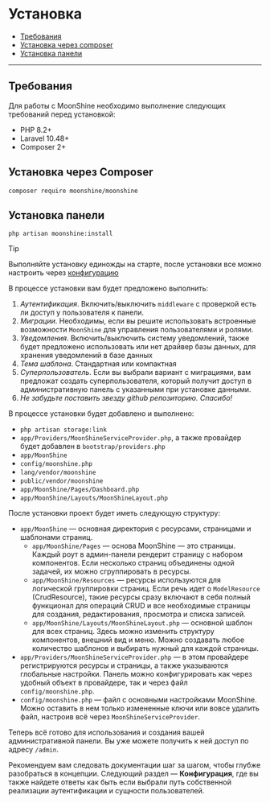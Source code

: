 # Установка

- [Требования](#requirements)
- [Установка через composer](#composer)
- [Установка панели](#install)

---

<a name="requirements"></a>
## Требования

Для работы с MoonShine необходимо выполнение следующих требований перед установкой:

- PHP 8.2+
- Laravel 10.48+
- Composer 2+

<a name="composer"></a>
## Установка через Composer

```shell
composer require moonshine/moonshine
```

<a name="install"></a>
## Установка панели

```shell
php artisan moonshine:install
```
> [!TIP]
> Выполняйте установку единожды на старте, после установки все можно настроить через [конфигурацию](/docs/{{version}}/configuration)

В процессе установки вам будет предложено выполнить:

1. *Аутентификация*. Включить/выключить `middleware` с проверкой есть ли доступ у пользователя к панели.
2. *Миграции*. Необходимы, если вы решите использовать встроенные возможности `MoonShine` для управления пользователями и ролями.
3. *Уведомления*. Включить/выключить систему уведомлений, также будет предложено использовать или нет драйвер базы данных, для хранения уведомлений в базе данных
4. *Тема шаблона*. Стандартная или компактная
5. *Суперпользователь*. Если вы выбрали вариант с миграциями, вам предложат создать суперпользователя, который получит доступ в административную панель с указанными при установке данными.
6. *Не забудьте поставить звезду github репозиторию. Спасибо!*

В процессе установки будет добавлено и выполнено:

- `php artisan storage:link`
- `app/Providers/MoonShineServiceProvider.php`, а также провайдер будет добавлен в `bootstrap/providers.php`
- `app/MoonShine`
- `config/moonshine.php`
- `lang/vendor/moonshine`
- `public/vendor/moonshine`
- `app/MoonShine/Pages/Dashboard.php`
- `app/MoonShine/Layouts/MoonShineLayout.php`

После установки проект будет иметь следующую структуру:

- `app/MoonShine` — основная директория с ресурсами, страницами и шаблонами страниц.
    - `app/MoonShine/Pages` — основа MoonShine — это страницы. Каждый роут в админ-панели рендерит страницу с набором компонентов. Если несколько страниц объединены одной задачей, их можно сгруппировать в ресурсы.
    - `app/MoonShine/Resources` — ресурсы используются для логической группировки страниц. Если речь идет о `ModelResource` (CrudResource), такие ресурсы сразу включают в себя полный функционал для операций CRUD и все необходимые страницы для создания, редактирования, просмотра и списка записей.
    - `app/MoonShine/Layouts/MoonShineLayout.php` — основной шаблон для всех страниц. Здесь можно изменить структуру компонентов, внешний вид и меню. Можно создавать любое количество шаблонов и выбирать нужный для каждой страницы.
- `app/Providers/MoonShineServiceProvider.php` — в этом провайдере регистрируются ресурсы и страницы, а также указываются глобальные настройки. Панель можно конфигурировать как через удобный объект в провайдере, так и через файл `config/moonshine.php`.
- `config/moonshine.php` — файл с основными настройками MoonShine. Можно оставить в нем только измененные ключи или вовсе удалить файл, настроив всё через `MoonShineServiceProvider`.

Теперь всё готово для использования и создания вашей административной панели. Вы уже можете получить к ней доступ по адресу `/admin`.

Рекомендуем вам следовать документации шаг за шагом, чтобы глубже разобраться в концепции. Следующий раздел — **Конфигурация**, где вы также найдете ответы как быть если выбрали путь собственной реализации аутентификации и сущности пользователей.
